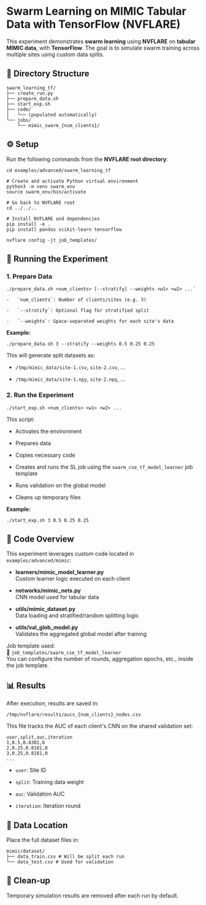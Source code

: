 
# Swarm Learning on MIMIC Tabular Data with TensorFlow (NVFLARE)

This experiment demonstrates **swarm learning** using **NVFLARE** on **tabular MIMIC data**, with **TensorFlow**. The goal is to simulate swarm training across multiple sites using custom data splits.

## 📁 Directory Structure

```
swarm_learning_tf/
├── create_run.py
├── prepare_data.sh
├── start_exp.sh
├── code/
│   └── (populated automatically)
└── jobs/
    └── mimic_swarm_{num_clients}/
```

## ⚙️ Setup

Run the following commands from the **NVFLARE root directory**:

```
cd examples/advanced/swarm_learning_tf

# Create and activate Python virtual environment
python3 -m venv swarm_env
source swarm_env/bin/activate

# Go back to NVFLARE root
cd ../../..

# Install NVFLARE and dependencies
pip install -e .
pip install pandas scikit-learn tensorflow

nvflare config -jt job_templates/
```

## 🧪 Running the Experiment

### 1. Prepare Data
```
./prepare_data.sh <num_clients> [--stratify] --weights <w1> <w2> ...` 

-   `num_clients`: Number of clients/sites (e.g. 3)
    
-   `--stratify`: Optional flag for stratified split
    
-   `--weights`: Space-separated weights for each site's data
```
**Example:**

`./prepare_data.sh 3 --stratify --weights 0.5 0.25 0.25` 

This will generate split datasets as:

-   `/tmp/mimic_data/site-1.csv`, `site-2.csv`, ...
    
-   `/tmp/mimic_data/site-1.npy`, `site-2.npy`, ...

### 2. Run the Experiment

`./start_exp.sh <num_clients> <w1> <w2> ...` 

This script:

-   Activates the environment
    
-   Prepares data
    
-   Copies necessary code
    
-   Creates and runs the SL job using the `swarm_cse_tf_model_learner` job template
    
-   Runs validation on the global model
    
-   Cleans up temporary files
    

**Example:**

`./start_exp.sh 3 0.5 0.25 0.25` 

## 🧠 Code Overview

This experiment leverages custom code located in `examples/advanced/mimic`:

-   **learners/mimic_model_learner.py**  
    Custom learner logic executed on each client
    
-   **networks/mimic_nets.py**  
    CNN model used for tabular data
    
-   **utils/mimic_dataset.py**  
    Data loading and stratified/random splitting logic
    
-   **utils/val_glob_model.py**  
    Validates the aggregated global model after training
    

Job template used:  
📁 `job_templates/swarm_cse_tf_model_learner`  
You can configure the number of rounds, aggregation epochs, etc., inside the job template.

## 📊 Results

After execution, results are saved in:

`/tmp/nvflare/results/aucs_{num_clients}_nodes.csv` 

This file tracks the AUC of each client's CNN on the shared validation set:

```
user,split,auc,iteration
1,0.5,0.8301,0
2,0.25,0.8181,0
3,0.25,0.8181,0
...
``` 

-   `user`: Site ID
    
-   `split`: Training data weight
    
-   `auc`: Validation AUC
    
-   `iteration`: Iteration round

## 📂 Data Location

Place the full dataset files in:

```
mimic/dataset/
├── data_train.csv # Will be split each run
└── data_test.csv # Used for validation
``` 

## 🧼 Clean-up

Temporary simulation results are removed after each run by default.